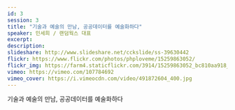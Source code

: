 ```yaml
---
id: 3
session: 3
title: "기술과 예술의 만남, 공공데이터를 예술화하다"
speaker: 민세희 / 랜덤웍스 대표
excerpt:
description:
slideshare: http://www.slideshare.net/cckslide/ss-39630442
flickr: https://www.flickr.com/photos/phploveme/15259863052/
flickr_img: https://farm4.staticflickr.com/3914/15259863052_bc810aa918_c.jpg
vimeo: https://vimeo.com/107784692
vimeo_cover: https://i.vimeocdn.com/video/491872604_400.jpg
---
```


기술과 예술의 만남, 공공데이터를 예술화하다